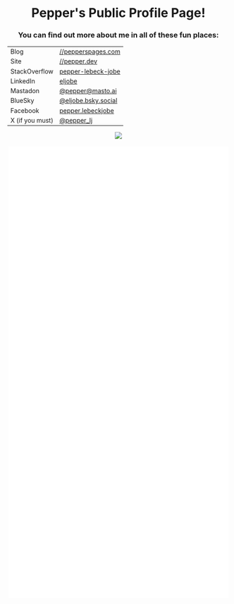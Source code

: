 <h1 align="center">Pepper's Public Profile Page!</h1>
<h3 align="center">You can find out more about me in all of these fun places:</h3>
<div align="center">
  <table>
    <tr>
	  <td>Blog</td>
	  <td><a href="https://pepperspages.com">//pepperspages.com</a></td>
    </tr>
	<tr>
	  <td>Site</td>
	  <td><a href="https://pepper.dev">//pepper.dev</a></td>
	</tr>
	<tr>
	  <td>StackOverflow</td>
	  <td><a href="https://stackoverflow.com/users/95724/pepper-lebeck-jobe">pepper-lebeck-jobe</a></td>
	</tr>
	<tr>
	  <td>LinkedIn</td>
	  <td><a href="https://www.linkedin.com/in/eljobe/">eljobe</a></td>
	</tr>
	<tr>
	  <td>Mastadon</td>
	  <td><a href="https://masto.ai/@pepper">@pepper@masto.ai</a></td>
	</tr>
    <tr>
	  <td>BlueSky</td>
	  <td><a href="https://bsky.app/profile/eljobe.bsky.social">@eljobe.bsky.social</a></td>
    </tr>
    <tr>
	  <td>Facebook</td>
	  <td><a href="https://www.facebook.com/pepper.lebeckjobe">pepper.lebeckjobe</a></td>
    </tr>
    <tr>
	  <td>X (if you must)</td>
	  <td><a href="https://x.com/pepper_lj">@pepper_lj</a></td>
    </tr>
</table>
</div>
<p align="center">
  <a href="https://hits.seeyoufarm.com">
    <img src="https://hits.seeyoufarm.com/api/count/incr/badge.svg?url=https%3A%2F%2Fgithub.com%2Feljobe%2Fhit-counter&count_bg=%23A6DA95&title_bg=%23181926&icon=github.svg&icon_color=%23C6A0F6&title=Views+since+2024%2F11%2F29&edge_flat=false"/>
  </a>
</p>
<p align="center">
  <a href="https://github.com/eljobe?tab=repositories&type=source"><img src="./github-metrics.svg" /></a>
</p>
